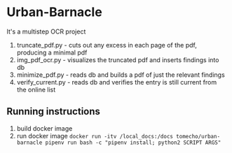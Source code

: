 # Urban-Barnacle
It's a multistep OCR project 

1. truncate_pdf.py - cuts out any excess in each page of the pdf, producing a minimal pdf
2. img_pdf_ocr.py - visualizes the truncated pdf and inserts findings into db
3. minimize_pdf.py - reads db and builds a pdf of just the relevant findings
4. verify_current.py - reads db and verifies the entry is still current from the online list

## Running instructions 
1. build docker image
2. run docker image `docker run -itv /local_docs:/docs tomecho/urban-barnacle pipenv run bash -c "pipenv install; python2 SCRIPT ARGS"`